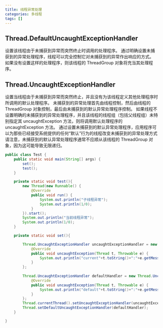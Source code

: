 ```yaml
---
title: 线程异常处理
categories: 多线程
tags: []
---
```


## Thread.DefaultUncaughtExceptionHandler

设置该线程由于未捕获到异常而突然终止时调用的处理程序。
通过明确设置未捕获到的异常处理程序，线程可以完全控制它对未捕获到的异常作出响应的方式。
如果没有设置这样的处理程序，则该线程的 ThreadGroup 对象将充当其处理程序。

## Thread.UncaughtExceptionHandler

设置当线程由于未捕获到异常而突然终止，并且没有为该线程定义其他处理程序时所调用的默认处理程序。
未捕获到的异常处理首先由线程控制，然后由线程的 ThreadGroup 对象控制，最后由未捕获到的默认异常处理程序控制。
如果线程不设置明确的未捕获到的异常处理程序，并且该线程的线程组（包括父线程组）未特别指定其 uncaughtException 方法，则将调用默认处理程序的 uncaughtException 方法。
通过设置未捕获到的默认异常处理程序，应用程序可以为那些已经接受系统提供的任何“默认”行为的线程改变未捕获到的异常处理方式
请注意，未捕获到的默认异常处理程序通常不应顺从该线程的 ThreadGroup 对象，因为这可能导致无限递归。

<!-- more -->

```java
public class Test {
    public static void main(String[] args) {
        set();
        test();
    }

    private static void test(){
        new Thread(new Runnable() {
            @Override
            public void run() {
                System.out.println("子线程异常");
                System.out.println(1/0);
            }
        }).start();
        System.out.println("当前线程异常");
        System.out.println(1/0);
    }

    private static void set(){

        Thread.UncaughtExceptionHandler uncaughtExceptionHandler = new Thread.UncaughtExceptionHandler() {
            @Override
            public void uncaughtException(Thread t, Throwable e) {
                System.out.println("current"+t.toString()+":"+e.getMessage());
            }
        };
        
        Thread.UncaughtExceptionHandler defaultHandler = new Thread.UncaughtExceptionHandler() {
            @Override
            public void uncaughtException(Thread t, Throwable e) {
                System.out.println("default"+t.toString()+":"+e.getMessage());
            }
        };
        Thread.currentThread().setUncaughtExceptionHandler(uncaughtExceptionHandler);
        Thread.setDefaultUncaughtExceptionHandler(defaultHandler);
    }

}
```

